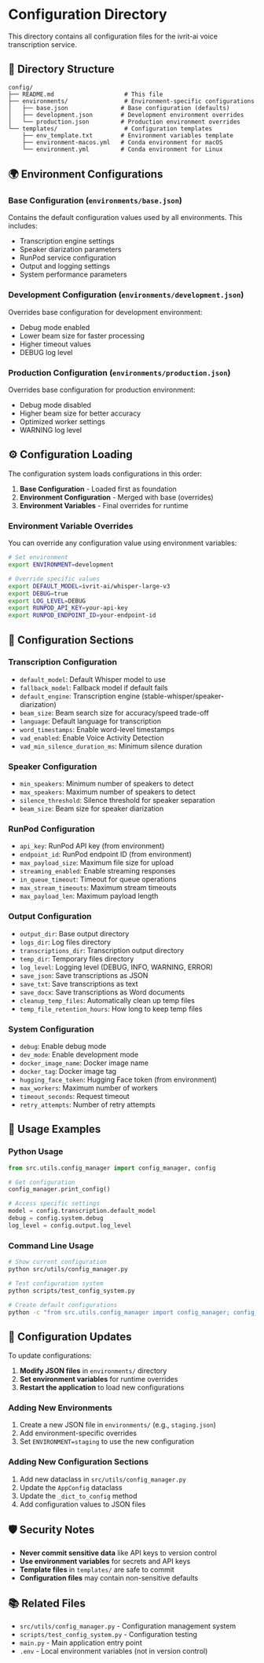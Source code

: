 # Configuration Directory

This directory contains all configuration files for the ivrit-ai voice transcription service.

## 📁 Directory Structure

```
config/
├── README.md                    # This file
├── environments/                # Environment-specific configurations
│   ├── base.json               # Base configuration (defaults)
│   ├── development.json        # Development environment overrides
│   └── production.json         # Production environment overrides
└── templates/                   # Configuration templates
    ├── env_template.txt        # Environment variables template
    ├── environment-macos.yml   # Conda environment for macOS
    └── environment.yml         # Conda environment for Linux
```

## 🌍 Environment Configurations

### Base Configuration (`environments/base.json`)
Contains the default configuration values used by all environments. This includes:
- Transcription engine settings
- Speaker diarization parameters
- RunPod service configuration
- Output and logging settings
- System performance parameters

### Development Configuration (`environments/development.json`)
Overrides base configuration for development environment:
- Debug mode enabled
- Lower beam size for faster processing
- Higher timeout values
- DEBUG log level

### Production Configuration (`environments/production.json`)
Overrides base configuration for production environment:
- Debug mode disabled
- Higher beam size for better accuracy
- Optimized worker settings
- WARNING log level

## ⚙️ Configuration Loading

The configuration system loads configurations in this order:
1. **Base Configuration** - Loaded first as foundation
2. **Environment Configuration** - Merged with base (overrides)
3. **Environment Variables** - Final overrides for runtime

### Environment Variable Overrides

You can override any configuration value using environment variables:

```bash
# Set environment
export ENVIRONMENT=development

# Override specific values
export DEFAULT_MODEL=ivrit-ai/whisper-large-v3
export DEBUG=true
export LOG_LEVEL=DEBUG
export RUNPOD_API_KEY=your-api-key
export RUNPOD_ENDPOINT_ID=your-endpoint-id
```

## 🔧 Configuration Sections

### Transcription Configuration
- `default_model`: Default Whisper model to use
- `fallback_model`: Fallback model if default fails
- `default_engine`: Transcription engine (stable-whisper/speaker-diarization)
- `beam_size`: Beam search size for accuracy/speed trade-off
- `language`: Default language for transcription
- `word_timestamps`: Enable word-level timestamps
- `vad_enabled`: Enable Voice Activity Detection
- `vad_min_silence_duration_ms`: Minimum silence duration

### Speaker Configuration
- `min_speakers`: Minimum number of speakers to detect
- `max_speakers`: Maximum number of speakers to detect
- `silence_threshold`: Silence threshold for speaker separation
- `beam_size`: Beam size for speaker diarization

### RunPod Configuration
- `api_key`: RunPod API key (from environment)
- `endpoint_id`: RunPod endpoint ID (from environment)
- `max_payload_size`: Maximum file size for upload
- `streaming_enabled`: Enable streaming responses
- `in_queue_timeout`: Timeout for queue operations
- `max_stream_timeouts`: Maximum stream timeouts
- `max_payload_len`: Maximum payload length

### Output Configuration
- `output_dir`: Base output directory
- `logs_dir`: Log files directory
- `transcriptions_dir`: Transcription output directory
- `temp_dir`: Temporary files directory
- `log_level`: Logging level (DEBUG, INFO, WARNING, ERROR)
- `save_json`: Save transcriptions as JSON
- `save_txt`: Save transcriptions as text
- `save_docx`: Save transcriptions as Word documents
- `cleanup_temp_files`: Automatically clean up temp files
- `temp_file_retention_hours`: How long to keep temp files

### System Configuration
- `debug`: Enable debug mode
- `dev_mode`: Enable development mode
- `docker_image_name`: Docker image name
- `docker_tag`: Docker image tag
- `hugging_face_token`: Hugging Face token (from environment)
- `max_workers`: Maximum number of workers
- `timeout_seconds`: Request timeout
- `retry_attempts`: Number of retry attempts

## 📝 Usage Examples

### Python Usage
```python
from src.utils.config_manager import config_manager, config

# Get configuration
config_manager.print_config()

# Access specific settings
model = config.transcription.default_model
debug = config.system.debug
log_level = config.output.log_level
```

### Command Line Usage
```bash
# Show current configuration
python src/utils/config_manager.py

# Test configuration system
python scripts/test_config_system.py

# Create default configurations
python -c "from src.utils.config_manager import config_manager; config_manager.create_default_configs()"
```

## 🔄 Configuration Updates

To update configurations:

1. **Modify JSON files** in `environments/` directory
2. **Set environment variables** for runtime overrides
3. **Restart the application** to load new configurations

### Adding New Environments

1. Create a new JSON file in `environments/` (e.g., `staging.json`)
2. Add environment-specific overrides
3. Set `ENVIRONMENT=staging` to use the new configuration

### Adding New Configuration Sections

1. Add new dataclass in `src/utils/config_manager.py`
2. Update the `AppConfig` dataclass
3. Update the `_dict_to_config` method
4. Add configuration values to JSON files

## 🛡️ Security Notes

- **Never commit sensitive data** like API keys to version control
- **Use environment variables** for secrets and API keys
- **Template files** in `templates/` are safe to commit
- **Configuration files** may contain non-sensitive defaults

## 📚 Related Files

- `src/utils/config_manager.py` - Configuration management system
- `scripts/test_config_system.py` - Configuration testing
- `main.py` - Main application entry point
- `.env` - Local environment variables (not in version control) 